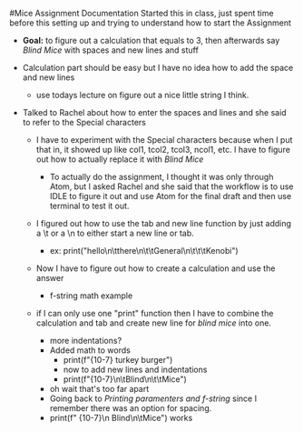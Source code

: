 #Mice Assignment Documentation
Started this in class, just spent time before this setting up and trying to understand how to start the Assignment
  - **Goal:** to figure out a calculation that equals to 3, then afterwards say *Blind Mice* with spaces and new lines and stuff

  - Calculation part should be easy but I have no idea how to add the space and new lines
    - use todays lecture on figure out a nice little string I think.
  - Talked to Rachel about how to enter the spaces and lines and she said to refer to the Special characters
    - I have to experiment with the Special characters because when I put that in, it showed up like col1, tcol2, tcol3, ncol1, etc. I have to figure out how to actually replace it with *Blind Mice*
      - To actually do the assignment, I thought it was only through Atom, but I asked Rachel and she said that the workflow is to use IDLE to figure it out and use Atom for the final draft and then use terminal to test it out.


    - I figured out how to use the tab and new line function by just adding a \t or a \n to either start a new line or tab.
      - ex: print("hello\n\tthere\n\t\tGeneral\n\t\t\tKenobi")
    - Now I have to figure out how to create a calculation and use the answer
      - f-string math example
    - if I can only use one "print" function then I have to combine the calculation and tab and create new line for *blind mice* into one.
      - more indentations?
      - Added math to words
        - print(f"{10-7} turkey burger")
        - now to add new lines and indentations
         - print(f"{10-7}\n\tBlind\n\t\tMice")
      - oh wait that's too far apart
      - Going back to *Printing paramenters and f-string* since I remember there was an option for spacing.
      - print(f"  {10-7}\n    Blind\n\tMice") works
